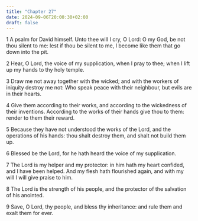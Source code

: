 ```yaml
---
title: "Chapter 27"
date: 2024-09-06T20:00:30+02:00
draft: false
---
```



1 A psalm for David himself. Unto thee will I cry, O Lord: O my God, be not thou silent to me: lest if thou be silent to me, I become like them that go down into the pit.

2 Hear, O Lord, the voice of my supplication, when I pray to thee; when I lift up my hands to thy holy temple.

3 Draw me not away together with the wicked; and with the workers of iniquity destroy me not: Who speak peace with their neighbour, but evils are in their hearts.

4 Give them according to their works, and according to the wickedness of their inventions. According to the works of their hands give thou to them: render to them their reward.

5 Because they have not understood the works of the Lord, and the operations of his hands: thou shalt destroy them, and shalt not build them up.

6 Blessed be the Lord, for he hath heard the voice of my supplication.

7 The Lord is my helper and my protector: in him hath my heart confided, and I have been helped. And my flesh hath flourished again, and with my will I will give praise to him.

8 The Lord is the strength of his people, and the protector of the salvation of his anointed.

9 Save, O Lord, thy people, and bless thy inheritance: and rule them and exalt them for ever.

